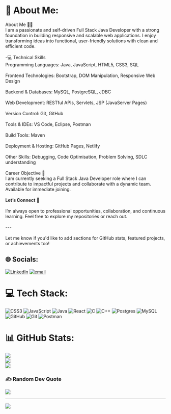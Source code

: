 # 💫 About Me:
About Me 👨‍💻  <br>I am a passionate and self-driven Full Stack Java Developer with a strong foundation in building responsive and scalable web applications. I enjoy transforming ideas into functional, user-friendly solutions with clean and efficient code.<br><br>-💻 Technical Skills<br>Programming Languages:  Java, JavaScript, HTML5, CSS3, SQL<br><br>Frontend Technologies: Bootstrap, DOM Manipulation, Responsive Web Design<br><br>Backend & Databases: MySQL, PostgreSQL, JDBC<br><br>Web Development: RESTful APIs, Servlets, JSP (JavaServer Pages)<br><br>Version Control: Git, GitHub<br><br>Tools & IDEs: VS Code, Eclipse, Postman<br><br>Build Tools: Maven<br><br>Deployment & Hosting: GitHub Pages, Netlify <br><br>Other Skills: Debugging, Code Optimisation, Problem Solving, SDLC understanding<br><br> Career Objective 🎯  <br>       I am currently seeking a Full Stack Java Developer role where I can contribute to impactful projects and collaborate with a dynamic team.  <br>Available for immediate joining.<br><br>**Let’s Connect** 🤝  <br><br>I’m always open to professional opportunities, collaboration, and continuous learning. Feel free to explore my repositories or reach out.<br><br>---<br><br>Let me know if you'd like to add sections for GitHub stats, featured projects, or achievements too!


## 🌐 Socials:
[![LinkedIn](https://img.shields.io/badge/LinkedIn-%230077B5.svg?logo=linkedin&logoColor=white)](https://linkedin.com/in/www.linkedin.com/in/hariharanp1001) [![email](https://img.shields.io/badge/Email-D14836?logo=gmail&logoColor=white)](mailto:hariharanp10012001@gmail.com) 

# 💻 Tech Stack:
![CSS3](https://img.shields.io/badge/css3-%231572B6.svg?style=for-the-badge&logo=css3&logoColor=white) ![JavaScript](https://img.shields.io/badge/javascript-%23323330.svg?style=for-the-badge&logo=javascript&logoColor=%23F7DF1E) ![Java](https://img.shields.io/badge/java-%23ED8B00.svg?style=for-the-badge&logo=openjdk&logoColor=white) ![React](https://img.shields.io/badge/react-%2320232a.svg?style=for-the-badge&logo=react&logoColor=%2361DAFB) ![C](https://img.shields.io/badge/c-%2300599C.svg?style=for-the-badge&logo=c&logoColor=white) ![C++](https://img.shields.io/badge/c++-%2300599C.svg?style=for-the-badge&logo=c%2B%2B&logoColor=white) ![Postgres](https://img.shields.io/badge/postgres-%23316192.svg?style=for-the-badge&logo=postgresql&logoColor=white) ![MySQL](https://img.shields.io/badge/mysql-4479A1.svg?style=for-the-badge&logo=mysql&logoColor=white) ![GitHub](https://img.shields.io/badge/github-%23121011.svg?style=for-the-badge&logo=github&logoColor=white) ![Git](https://img.shields.io/badge/git-%23F05033.svg?style=for-the-badge&logo=git&logoColor=white) ![Postman](https://img.shields.io/badge/Postman-FF6C37?style=for-the-badge&logo=postman&logoColor=white)
# 📊 GitHub Stats:
![](https://github-readme-stats.vercel.app/api?username=Hari1001&theme=gruvbox_light&hide_border=false&include_all_commits=false&count_private=true)<br/>
![](https://nirzak-streak-stats.vercel.app/?user=Hari1001&theme=gruvbox_light&hide_border=false)<br/>
![](https://github-readme-stats.vercel.app/api/top-langs/?username=Hari1001&theme=gruvbox_light&hide_border=false&include_all_commits=false&count_private=true&layout=compact)

### ✍️ Random Dev Quote
![](https://quotes-github-readme.vercel.app/api?type=horizontal&theme=radical)

---
[![](https://visitcount.itsvg.in/api?id=Hari1001&icon=4&color=1)](https://visitcount.itsvg.in)

<!-- Proudly created with GPRM ( https://gprm.itsvg.in ) -->
